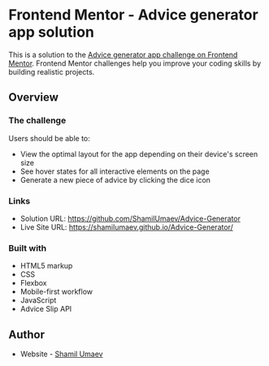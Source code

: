 # Frontend Mentor - Advice generator app solution

This is a solution to the [Advice generator app challenge on Frontend Mentor](https://www.frontendmentor.io/challenges/advice-generator-app-QdUG-13db). Frontend Mentor challenges help you improve your coding skills by building realistic projects.

## Overview

### The challenge

Users should be able to:

- View the optimal layout for the app depending on their device's screen size
- See hover states for all interactive elements on the page
- Generate a new piece of advice by clicking the dice icon

### Links

- Solution URL: https://github.com/ShamilUmaev/Advice-Generator
- Live Site URL: https://shamilumaev.github.io/Advice-Generator/

### Built with

- HTML5 markup
- CSS
- Flexbox
- Mobile-first workflow
- JavaScript
- Advice Slip API

## Author

- Website - [Shamil Umaev](https://shamilumaev.com)